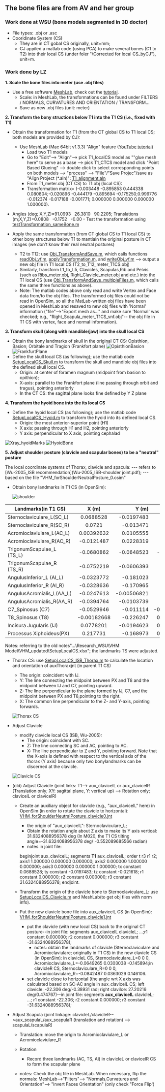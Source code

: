 ## The bone files are from AV and her group 
### Work done at WSU (bone models segmented in 3D doctor)
- File types: .obj or .asc 
- Cooridinate System (CS)
   - They are in CT gobal CS originally, unit=mm;
   -  CJ appiled a matlab code (using PCA) to make several bones (C1 to T2) into their local CS (under foler "\Corrected for local CS_byCJ"), unit=m.


### Work done by LZ
**1. Scale the bone files into meter (use .obj files)**
  - Use a free software [MeshLab](http://www.meshlab.net/), check out the [tutorial](http://www.cse.iitd.ac.in/~mcs112609/Meshlab%20Tutorial.pdf).
    - Scale: in MeshLab, the transformations can be found under FILTERS / NORMALS, CURVATURES AND ORIENTATION / TRANSFORM… 
    - Save as new .obj files (unit: meter)

**2. Transform the bony structions below T1 into the T1 CS (i.e., fixed with T1)**
- Obtain the transformation for T1 (from the CT global CS to T1 local CS; both models are provided by CJ): 
  - Use MeshLab (Mac 64bit v1.3.3) "Align" feature ([YouTube tutorial](https://www.youtube.com/watch?v=4g9Hap4rX0k))
    - Load two T1 models
    - Go to "Edit"--> "Align"-->  pick T1_localCS model as ""glue mesh here" to serve as a base --> pick T1_CTCS model and click "Point Based Glueing" --> double click to select corresponding points on both models --> "process" --> "File"/"Save Projec"/save as "Align Project (*.aln)": [T1_alignment.aln](T1_alignment.aln)
    - From T1_meter.obj (CT CS) to T1.obj (local CS): 
    - Transformation matrix= (-0.003448 -0.895853 0.444338 0.080804;-0.020896 -0.444179 -0.895694 -0.175250;0.999776 -0.012374 -0.017188 -0.001771; 0.000000 0.000000 0.000000 1.000000).
- Angles (deg; X,Y,Z)=91.0993   26.3810   90.2205; Translations (m;X,Y,Z)=0.0808   -0.1752   -0.00    - Test the transformation using [testTransformation_sameBone.m](testTransformation_sameBone.m)
    
- Apply the same transformation (from CT global CS to T1 local CS) to other bony structures below T1 to mantiain the original posture in CT images (we don't know their real  neutral postures)
  - T2 to T12: use [Obj_TransformAndSave.m](Obj_TransformAndSave.m), which calls functions [readObj_vf.m](functions/readObj_vf.m), [applyTransformation.m](functions/applyTransformation.m), and [writeObj_vf.m](functions/writeObj_vf.m) --> output a new obj file in T1 local CS (T2_to_T12_meter_T1CS.obj)
  - Similarly, transform L1_to_L5, Clavicles, Scapulas,Rib and Pelvis (such as Ribs_meter.obj, Right_Clavicle_meter.obj and etc.) into the T1 local CS (use [Obj_TransformAndSave_multipleFiles.m](Obj_TransformAndSave_multipleFiles.m), which calls the same three functions as above).
  - Note: The matlab codes above only read and write Vertex and Face data from/to the obj files. The transformed obj files could not be read in OpenSim, so all the MatLab-written obj files have been opened in MeshLab and resaved to new obj files with 'Normal' information ("file"-->"Export mesh as..." and make sure 'Normal' was checked; e.g., "Right_Scapula_meter_T1CS_vnf.obj"-- the obj file in T1 CS with vertex, face and normal information).
  

**3. Transform skull (along with mandible/jaw) into the skull local CS**
- Obtain the bony landmarks of skull in the original CT CS: Opisthion, Basion; Orbitale and Tragion (Frankfort plane)
  ![OpisthionBasion](pictures/OpisthionBasion.jpg "OpisthionBasion") ![FrankfurtPlane](pictures/FrankfurtPlane2.jpg "FrankfurtPlane")
- Define the skull local CS (as following); use the matlab code [SetupLocalCS_Skull.m](SetupLocalCS_Skull.m) to transform the skull and mandible obj files into the defined skull local CS.   
  - Origin: at center of foramen magnum (midpoint from basion to opithion); 
  - X-axis:  parallel to the Frankfort plane (line passing through orbit and tragus), pointing anteriorly
  - In the CT CS:  the sagittal plane looks fine  defined by Y Z  plane

**4. Transform the hyoid bone into the its local CS**
  -  Define the hyoid local CS (as following); use the matlab code [SetupLocalCS_Hyoid.m](SetupLocalCS_Hyoid.m) to transform the hyoid into its defined local CS.
  	  - Origin: the most anterior-superior point (H1)
	  - X axis: passing through H1 and H2, pointing anteriorly
	  - Y axis: perpendicular to X axis, pointing cephalad
	  
![Xray_hyoidMarks](pictures/Xray_hyoidMarks_small.png "Xray_hyoidMarks") 
![HyoidBone](pictures/Hyoid_muscleAttachments.jpg "HyoidBone")

**5. Adjust shoulder posture (clavicle and scapular bones) to be a "neutral" posture**

The local coordinate systems of Thorax, clavicle and spacula:
--- refers to [Wu-2005_ISB recommendation](Wu-2005_ISB-shoulder joint.pdf); 
--- based on the file "VHM_forShoulderNeutralPosture_0.osim"

  -  Obtain bony landmarks in T1 CS (in OpenSim): 
  
     ![shoulder](pictures/Shoulder_landmarks.jpg "Shoulder_landmarks")

  |Landmarks(in T1 CS)      |	 X (m)    |  Y (m)    |	 Z (m)    |
  | -------------           |:-----------:| ---------:| ---------:|
  |Sternoclaviculare_L(SC_L)|	0.0688528 |-0.0197483 |	-0.021618 |
  |Sternoclaviculare_R(SC_R)|	0.0721    |-0.013471  |	0.0297133 |
  |Acromioclaviulare_L(AC_L)|	0.00392632| 0.0105555 |	-0.167512 |
  |Acromioclaviulare_R(AC_R)|	-0.0121487| 0.0228319 |	0.175819  |
  |TrigonumScapulae_L (TS_L)|	-0.0680862|-0.0648523 |	-0.0963781|
  |TrigonumScapulae_R (TS_R)|	-0.0752219|-0.0606393 |	 0.0866429|
  |AngulusInferior_L  (AI_L)|	-0.0323772|-0.181023  |	-0.112415 |
  |AngulusInferior_R  (AI_R)|	-0.0328636|-0.170965  | 0.114151  |
  |AngulusAcromialis_L(AA_L)|	-0.0247613|-0.00506821|	 -0.19215 |
  |AngulusAcromialis_R(AA_R)|	-0.0394764| -0.0103739|	 0.18265  |
  |C7_Spinosus        (C7)  |	-0.0529946| -0.011114 |-0.00383815|
  |T8_Spinosus        (T8)  |-0.00182668  | -0.226247 |0.00186527 |
  |Incisura Jugularis (IJ)  |0.0778201    | -0.0194623|0.00461227 |
  |Processus Xiphoideus(PX) |0.217731     | -0.168973 |0.00933912 |
  
  Notes: referring to the old notes"...\Research_WSU\VHM Model\VHM_updated\SetupLocalCS.xlsx"; the landmarks TS  were adjusted.
  
  - Thorax CS: use [SetupLocalCS_ISB_Thorax.m](SetupLocalCS_ISB_Thorax.m) to calculate the location and orientation of auxThoraxjnt (in parent T1 CS)
    - The origin: coincident with IJ.
	- Y: The line connecting the midpoint between PX and T8 and the midpoint between IJ and C7, pointing upward.
	- Z: The line perpendicular to the plane formed by IJ, C7, and the midpoint between PX and T8,pointing to the right.
	- X: The common line perpendicular to the Z- and Y-axis, pointing forwards.
	
	![Thorax CS](pictures/ThoraxCS.jpg "Thorax CS")
  
  - Adjust Clavicle
    - modify clavicle local CS (ISB, Wu-2005):
	  - The origin: coincident with SC.
	  - Z: The line connecting SC and AC, pointing to AC.
	  - X: The line perpendicular to Z and Y, pointing forward. Note that the X-axis is defined with respect to the vertical axis of the thorax (Y axis) because only two bonylandmarks can be discerned at the clavicle.

    ![Clavicle CS](pictures/ClavicleCS.jpg "Clavicle CS")
  
  -  (old) Adjust Clavicle (joint links: T1--> aux_clavicelL or aux_clavicelR (Translation only; XY: sagittal plane, Y: vertical up) --> Rotation only; clavicelL or clavicelR)
     - Create an auxiliary object for clavicle (e.g., "aux_clavicelL" here) in OpenSim (in order to rotate the clavicle to horizontal): [VHM_forShoulderNeutralPosture_clavicle0.jnt](VHM_forShoulderNeutralPosture_clavicle0.jnt)
       - the origin of "aux_clavicelL": Sternoclaviculare_L;
       - Obtain the rotation angle about Z axis to make its Y axis vertical: 31.6324088956378 deg (In M020, the T1 CS tilting angle=-31.6324088956378 deg/ -0.552089685566 radian)
       - notes in joint file: 
       
       beginjoint aux_clavicelL;  segments **T1** aux_clavicelL;  order t r3 r1 r2; axis1 1.000000 0.000000 0.000000; axis2 0.000000 1.000000 0.000000; axis3 0.000000 0.000000 1.000000; tx  constant 0.0688528; ty  constant -0.0197483; tz  constant -0.021618; r1  constant 0.000000; r2  constant 0.000000; r3  constant 31.6324088956378; endjoint.

     - Transform the origin of the clavicle bone to Sternoclaviculare_L: use [SetupLocalCS_Clavicle.m](SetupLocalCS_Clavicle.m) and MeshLab(to get obj files with norm info).
     - Put the new clavicle bone file into aux_clavicelL CS (in OpenSim): [VHM_forShoulderNeutralPosture_clavicle1.jnt](VHM_forShoulderNeutralPosture_clavicle1.jnt)
       - put the clavicle (with new local CS) back to the original CT posture--in joint file: segments aux_clavicelL clavicleL; ...;r1  constant 0.000000; r2  constant 0.000000; r3  constant -31.6324088956378); 
         - notes: obtain the landmarks of clavicle (Sternoclaviculare and Acromioclaviulare; originally in T1 CS) in the new clavicle CS (in OpenSim): in clavicleL CS, Sternoclaviculare_L=0 0 0, Acromioclaviulare_L=-0.0649265 0.0303038 -0.145894;in clavicleR CS, Sternoclaviculare_R=0 0 0, Acromioclaviulare_R=-0.0842487 0.0363029 0.146106.	 
       - set clavicle  close to horizontal (the angle wrt X axis was calculated based on SC-AC angle in aux_clavicelL CS; left clavicle: -22.306 deg/-0.38931 rad; right clavilce: 27.20216 deg/0.474767)--in joint file: segments **aux_clavicelL** clavicleL; ...; r1  constant -22.306; r2  constant 0.000000; r3  constant -31.6324088956378);
     
     
  -  Adjust Scapula (joint linkage: clavicleL/clavicleR-->aux_scapulaL/aux_scapulaR (translation and rotation) --> scapulaL/scapulaR)
     - Translation: move the origin to Acromioclaviulare_L or Acromioclaviulare_R
     - Rotation
	   - Record three landmarks (AC, TS, AI) in clavicleL or clavicelR CS to form the scapular plane
     
     - notes: Check the obj file in MeshLab. When necessary, flip the normals: MeshLab-->"Filters"--> "Normals,Curvatures and Orientation"--> "Invert Faces Orientation" (only check "Force Flip')
  
 
